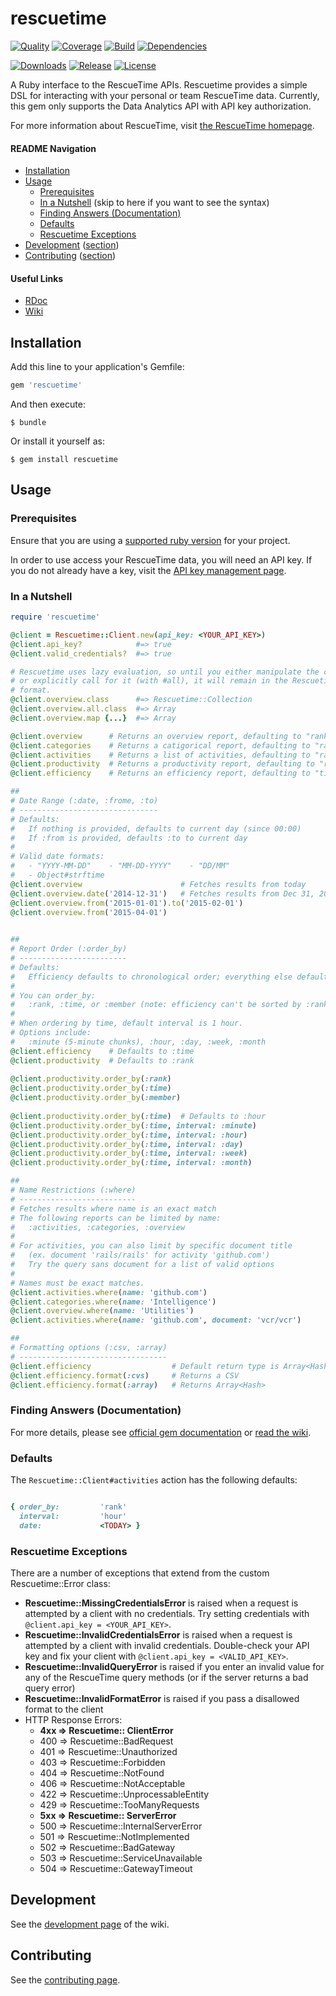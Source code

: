 rescuetime
==========

[![Quality](http://img.shields.io/codeclimate/github/leesharma/rescuetime.svg?style=flat-square)](https://codeclimate.com/github/leesharma/rescuetime)
[![Coverage](http://img.shields.io/codeclimate/coverage/github/leesharma/rescuetime.svg?style=flat-square)](https://codeclimate.com/github/leesharma/rescuetime)
[![Build](https://img.shields.io/travis/leesharma/rescuetime.svg?style=flat-square)](https://travis-ci.org/leesharma/rescuetime)
[![Dependencies](https://img.shields.io/gemnasium/leesharma/rescuetime.svg?style=flat-square)](https://gemnasium.com/leesharma/rescuetime)

[![Downloads](https://img.shields.io/gem/dt/rescuetime.svg?style=flat-square)](https://rubygems.org/gems/rescuetime)
[![Release](https://img.shields.io/github/release/leesharma/rescuetime.svg?style=flat-square)](https://github.com/leesharma/rescuetime/releases/)
[![License](http://img.shields.io/badge/license-MIT-blue.svg?style=flat-square)](http://opensource.org/licenses/MIT)

A Ruby interface to the RescueTime APIs. Rescuetime provides a simple DSL for interacting
with your personal or team RescueTime data. Currently, this gem only supports the Data Analytics API with API key authorization.

For more information about RescueTime, visit [the RescueTime homepage](https://www.rescuetime.com).

#### README Navigation

* [Installation](#installation)
* [Usage](#usage)
   * [Prerequisites](#prerequisites)
   * [In a Nutshell](#in-a-nutshell) (skip to here if you want to see the syntax)
   * [Finding Answers (Documentation)](#finding-answers-documentation)
   * [Defaults](#defaults)
   * [Rescuetime Exceptions](#rescuetime-exceptions)
* [Development](https://github.com/leesharma/rescuetime/wiki/Development) ([section](#development))
* [Contributing](CONTRIBUTING.md) ([section](#contributing))

#### Useful Links
* [RDoc](http://www.rubydoc.info/gems/rescuetime)
* [Wiki](https://github.com/leesharma/rescuetime/wiki)

## Installation

Add this line to your application's Gemfile:

```ruby
gem 'rescuetime'
```

And then execute:

    $ bundle

Or install it yourself as:

    $ gem install rescuetime

## Usage

### Prerequisites

Ensure that you are using a [supported ruby version](https://github.com/leesharma/rescuetime/wiki/Supported-Rubies) for your project. 

In order to use access your RescueTime data, you will need an API key. If you do not already have a key, visit the [API key management page](https://www.rescuetime.com/anapi/manage).

### In a Nutshell

```ruby
require 'rescuetime'

@client = Rescuetime::Client.new(api_key: <YOUR_API_KEY>)
@client.api_key?            #=> true
@client.valid_credentials?  #=> true

# Rescuetime uses lazy evaluation, so until you either manipulate the collection
# or explicitly call for it (with #all), it will remain in the Rescuetime::Collection
# format. 
@client.overview.class      #=> Rescuetime::Collection
@client.overview.all.class  #=> Array
@client.overview.map {...}  #=> Array

@client.overview      # Returns an overview report, defaulting to "rank" order
@client.categories    # Returns a catigorical report, defaulting to "rank" order
@client.activities    # Returns a list of activities, defaulting to "rank" order
@client.productivity  # Returns a productivity report, defaulting to "rank" order
@client.efficiency    # Returns an efficiency report, defaulting to "time order"

##
# Date Range (:date, :frome, :to)
# -------------------------------
# Defaults:
#   If nothing is provided, defaults to current day (since 00:00)
#   If :from is provided, defaults :to to current day
#
# Valid date formats:
#   - "YYYY-MM-DD"    - "MM-DD-YYYY"    - "DD/MM"
#   - Object#strftime
@client.overview                      # Fetches results from today
@client.overview.date('2014-12-31')   # Fetches results from Dec 31, 2014.
@client.overview.from('2015-01-01').to('2015-02-01')         
@client.overview.from('2015-04-01')            
       

##
# Report Order (:order_by)
# ------------------------
# Defaults:
#   Efficiency defaults to chronological order; everything else defaults to "rank" order
#
# You can order_by: 
#   :rank, :time, or :member (note: efficiency can't be sorted by :rank)
#
# When ordering by time, default interval is 1 hour.
# Options include:
#   :minute (5-minute chunks), :hour, :day, :week, :month
@client.efficiency    # Defaults to :time
@client.productivity  # Defaults to :rank
                                          
@client.productivity.order_by(:rank)       
@client.productivity.order_by(:time)      
@client.productivity.order_by(:member)    
                                          
@client.productivity.order_by(:time)  # Defaults to :hour
@client.productivity.order_by(:time, interval: :minute)     
@client.productivity.order_by(:time, interval: :hour)       
@client.productivity.order_by(:time, interval: :day)        
@client.productivity.order_by(:time, interval: :week)
@client.productivity.order_by(:time, interval: :month)

##
# Name Restrictions (:where)
# --------------------------
# Fetches results where name is an exact match
# The following reports can be limited by name:
#   :activities, :categories, :overview
#
# For activities, you can also limit by specific document title
#   (ex. document 'rails/rails' for activity 'github.com')
#   Try the query sans document for a list of valid options
#
# Names must be exact matches.
@client.activities.where(name: 'github.com')    
@client.categories.where(name: 'Intelligence')  
@client.overview.where(name: 'Utilities')       
@client.activities.where(name: 'github.com', document: 'vcr/vcr')                   

##
# Formatting options (:csv, :array)
# ---------------------------------
@client.efficiency                  # Default return type is Array<Hash>
@client.efficiency.format(:cvs)     # Returns a CSV
@client.efficiency.format(:array)   # Returns Array<Hash>
```

### Finding Answers (Documentation)

For more details, please see [official gem documentation](http://www.rubydoc.info/gems/rescuetime) or [read the wiki](https://github.com/leesharma/rescuetime/wiki). 

### Defaults

The `Rescuetime::Client#activities` action has the following defaults:

```ruby

{ order_by:         'rank'
  interval:         'hour'
  date:             <TODAY> }

```

### Rescuetime Exceptions

There are a number of exceptions that extend from the custom Rescuetime::Error class:

* **Rescuetime::MissingCredentialsError** is raised when a request is attempted by a client with no credentials. Try setting credentials with `@client.api_key = <YOUR_API_KEY>`.
* **Rescuetime::InvalidCredentialsError** is raised when a request is attempted by a client with invalid credentials. Double-check your API key and fix your client with `@client.api_key = <VALID_API_KEY>`.
* **Rescuetime::InvalidQueryError** is raised if you enter an invalid value for any of the RescueTime query methods (or if the server returns a bad query error)
* **Rescuetime::InvalidFormatError** is raised if you pass a disallowed format to the client
* HTTP Response Errors:
  * **4xx => Rescuetime:: ClientError**
  * 400 => Rescuetime::BadRequest
  * 401 => Rescuetime::Unauthorized
  * 403 => Rescuetime::Forbidden
  * 404 => Rescuetime::NotFound
  * 406 => Rescuetime::NotAcceptable
  * 422 => Rescuetime::UnprocessableEntity
  * 429 => Rescuetime::TooManyRequests
  * **5xx => Rescuetime:: ServerError**
  * 500 => Rescuetime::InternalServerError
  * 501 => Rescuetime::NotImplemented
  * 502 => Rescuetime::BadGateway
  * 503 => Rescuetime::ServiceUnavailable
  * 504 => Rescuetime::GatewayTimeout

## Development

See the [development page](https://github.com/leesharma/rescuetime/wiki/Development) of the wiki.

## Contributing

See the [contributing page](CONTRIBUTING.md).
